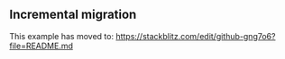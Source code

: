 ## Incremental migration

This example has moved to:
https://stackblitz.com/edit/github-gng7o6?file=README.md
